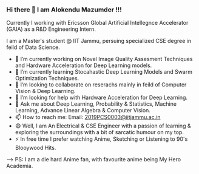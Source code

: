 ### Hi there 👋 I am Alokendu Mazumder !!!



Currently I working with Ericsson Global Artificial Intellegnce Accelerator (GAIA) as a R&D Engineering Intern. 

I am a Master's student @ IIT Jammu, persuing specialized CSE degree in feild of Data Science.

- 🔭 I’m currently working on Novel Image Quality Assesment Techniques and Hardware Acceleration for Deep Learning models.
- 🌱 I’m currently learning Stocahastic Deep Learning Models and Swarm Optimization Techniques.
- 👯 I’m looking to collaborate on reserachs mainly in feild of Computer Vision & Deep Learning.
- 🤔 I’m looking for help with Hardware Acceleration for Deep Learning.
- 💬 Ask me about Deep Learning, Probability & Statistics, Machine Learning, Advance Linear Algebra & Computer Vision.
- 📫 How to reach me: Email: 2019PCS0003@iitjammu.ac.in
- 😄 Well, I am An Electrical & CSE Engineer with a passion of learning & exploring the surroundings with a bit of sarcatic humour on my top.
- ⚡ In free time I prefer watching Anime, Sketching or Listening to 90's Blooywood Hits.

--> PS: I am a die hard Anime fan, with favourite anime being My Hero Academia.
